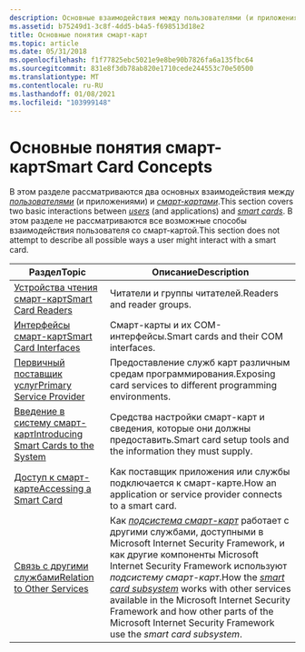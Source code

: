 ```yaml
---
description: Основные взаимодействия между пользователями (и приложениями) и смарт-картами.
ms.assetid: b75249d1-3c8f-4dd5-b4a5-f698513d18e2
title: Основные понятия смарт-карт
ms.topic: article
ms.date: 05/31/2018
ms.openlocfilehash: f1f77825ebc5021e9e8be90b7826fa6a135fbc64
ms.sourcegitcommit: 831e8f3db78ab820e1710cede244553c70e50500
ms.translationtype: MT
ms.contentlocale: ru-RU
ms.lasthandoff: 01/08/2021
ms.locfileid: "103999148"
---
```

# <a name="smart-card-concepts"></a><span data-ttu-id="4e6e7-103">Основные понятия смарт-карт</span><span class="sxs-lookup"><span data-stu-id="4e6e7-103">Smart Card Concepts</span></span>

<span data-ttu-id="4e6e7-104">В этом разделе рассматриваются два основных взаимодействия между [*пользователями*](../secgloss/u-gly.md) (и приложениями) и [*смарт-картами*](../secgloss/s-gly.md).</span><span class="sxs-lookup"><span data-stu-id="4e6e7-104">This section covers two basic interactions between [*users*](../secgloss/u-gly.md) (and applications) and [*smart cards*](../secgloss/s-gly.md).</span></span> <span data-ttu-id="4e6e7-105">В этом разделе не рассматриваются все возможные способы взаимодействия пользователя со смарт-картой.</span><span class="sxs-lookup"><span data-stu-id="4e6e7-105">This section does not attempt to describe all possible ways a user might interact with a smart card.</span></span>



| <span data-ttu-id="4e6e7-106">Раздел</span><span class="sxs-lookup"><span data-stu-id="4e6e7-106">Topic</span></span>                                                                              | <span data-ttu-id="4e6e7-107">Описание</span><span class="sxs-lookup"><span data-stu-id="4e6e7-107">Description</span></span>                                                                                                                                                                                                                                                                                                         |
|------------------------------------------------------------------------------------|---------------------------------------------------------------------------------------------------------------------------------------------------------------------------------------------------------------------------------------------------------------------------------------------------------------------|
| [<span data-ttu-id="4e6e7-108">Устройства чтения смарт-карт</span><span class="sxs-lookup"><span data-stu-id="4e6e7-108">Smart Card Readers</span></span>](smart-card-readers.md)                                       | <span data-ttu-id="4e6e7-109">Читатели и группы читателей.</span><span class="sxs-lookup"><span data-stu-id="4e6e7-109">Readers and reader groups.</span></span><br/>                                                                                                                                                                                                                                                                               |
| [<span data-ttu-id="4e6e7-110">Интерфейсы смарт-карт</span><span class="sxs-lookup"><span data-stu-id="4e6e7-110">Smart Card Interfaces</span></span>](smart-card-interfaces.md)                                 | <span data-ttu-id="4e6e7-111">Смарт-карты и их COM-интерфейсы.</span><span class="sxs-lookup"><span data-stu-id="4e6e7-111">Smart cards and their COM interfaces.</span></span><br/>                                                                                                                                                                                                                                                                    |
| [<span data-ttu-id="4e6e7-112">Первичный поставщик услуг</span><span class="sxs-lookup"><span data-stu-id="4e6e7-112">Primary Service Provider</span></span>](primary-service-provider.md)                           | <span data-ttu-id="4e6e7-113">Предоставление служб карт различным средам программирования.</span><span class="sxs-lookup"><span data-stu-id="4e6e7-113">Exposing card services to different programming environments.</span></span><br/>                                                                                                                                                                                                                                            |
| [<span data-ttu-id="4e6e7-114">Введение в систему смарт-карт</span><span class="sxs-lookup"><span data-stu-id="4e6e7-114">Introducing Smart Cards to the System</span></span>](introducing-smart-cards-to-the-system.md) | <span data-ttu-id="4e6e7-115">Средства настройки смарт-карт и сведения, которые они должны предоставить.</span><span class="sxs-lookup"><span data-stu-id="4e6e7-115">Smart card setup tools and the information they must supply.</span></span><br/>                                                                                                                                                                                                                                             |
| [<span data-ttu-id="4e6e7-116">Доступ к смарт-карте</span><span class="sxs-lookup"><span data-stu-id="4e6e7-116">Accessing a Smart Card</span></span>](accessing-a-smart-card.md)                               | <span data-ttu-id="4e6e7-117">Как поставщик приложения или службы подключается к смарт-карте.</span><span class="sxs-lookup"><span data-stu-id="4e6e7-117">How an application or service provider connects to a smart card.</span></span><br/>                                                                                                                                                                                                                                         |
| [<span data-ttu-id="4e6e7-118">Связь с другими службами</span><span class="sxs-lookup"><span data-stu-id="4e6e7-118">Relation to Other Services</span></span>](relation-to-other-services.md)                       | <span data-ttu-id="4e6e7-119">Как [*подсистема смарт-карт*](../secgloss/s-gly.md) работает с другими службами, доступными в Microsoft Internet Security Framework, и как другие компоненты Microsoft Internet Security Framework используют *подсистему смарт-карт*.</span><span class="sxs-lookup"><span data-stu-id="4e6e7-119">How the [*smart card subsystem*](../secgloss/s-gly.md) works with other services available in the Microsoft Internet Security Framework and how other parts of the Microsoft Internet Security Framework use the *smart card subsystem*.</span></span><br/> |



 

 

 
